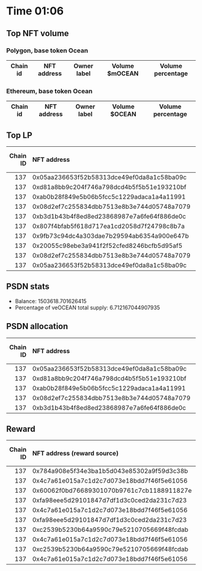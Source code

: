 # Time 01:06
## Top NFT volume
### Polygon, base token Ocean
| Chain id   | NFT address   | Owner label   | Volume $mOCEAN   | Volume percentage   |
|------------|---------------|---------------|------------------|---------------------|

### Ethereum, base token Ocean
| Chain id   | NFT address   | Owner label   | Volume $OCEAN   | Volume percentage   |
|------------|---------------|---------------|-----------------|---------------------|

## Top LP
|   Chain ID | NFT address                                | LP address   |   Allocation (veOCEAN) |   Percent of its balance | LP label   |
|-----------:|:-------------------------------------------|:-------------|-----------------------:|-------------------------:|:-----------|
|        137 | 0x05aa236653f52b58313dce49ef0da8a1c58ba09c | 0x8475b523   |               220731   |                   0.1468 | psdn       |
|        137 | 0xd81a8bb9c204f746a798dcd4b5f5b51e193210bf | 0x8475b523   |               220280   |                   0.1465 | psdn       |
|        137 | 0xab0b28f849e5b06b5fcc5c1229adaca1a4a11991 | 0x8475b523   |               220280   |                   0.1465 | psdn       |
|        137 | 0x08d2ef7c255834dbb7513e8b3e744d05748a7079 | 0x8475b523   |               111268   |                   0.074  | psdn       |
|        137 | 0xb3d1b43b4f8ed8ed23868987e7a6fe64f886de0c | 0x8475b523   |               110065   |                   0.0732 | psdn       |
|        137 | 0x807f4bfab5f618d717ea1cd2058d7f24798c8b7a | 0x8475b523   |               110065   |                   0.0732 | psdn       |
|        137 | 0x9fb73c94dc4a303dae7b29594ab6354a900e647b | 0x8475b523   |               110065   |                   0.0732 | psdn       |
|        137 | 0x20055c98ebe3a941f2f52cfed8246bcfb5d95af5 | 0x8475b523   |               110065   |                   0.0732 | psdn       |
|        137 | 0x08d2ef7c255834dbb7513e8b3e744d05748a7079 | 0xc2edf07f   |                90945.3 |                   0.6    | unknown    |
|        137 | 0x05aa236653f52b58313dce49ef0da8a1c58ba09c | 0xf062d1b3   |                86350.8 |                   0.35   | wallet_8   |

## PSDN stats
- Balance: 1503618.701626415
- Percentage of veOCEAN total supply: 6.712167044907935
## PSDN allocation
|   Chain ID | NFT address                                |   Allocation (veOCEAN) |   Percent of its balance |
|-----------:|:-------------------------------------------|-----------------------:|-------------------------:|
|        137 | 0x05aa236653f52b58313dce49ef0da8a1c58ba09c |                 220731 |                   0.1468 |
|        137 | 0xd81a8bb9c204f746a798dcd4b5f5b51e193210bf |                 220280 |                   0.1465 |
|        137 | 0xab0b28f849e5b06b5fcc5c1229adaca1a4a11991 |                 220280 |                   0.1465 |
|        137 | 0x08d2ef7c255834dbb7513e8b3e744d05748a7079 |                 111268 |                   0.074  |
|        137 | 0xb3d1b43b4f8ed8ed23868987e7a6fe64f886de0c |                 110065 |                   0.0732 |

## Reward
|   Chain ID | NFT address (reward source)                | LP address   |   Reward amount (OCEAN) |   LP label |
|-----------:|:-------------------------------------------|:-------------|------------------------:|-----------:|
|        137 | 0x784a908e5f34e3ba1b5d043e85302a9f59d3c38b | 0x471bdd13   |              0.0350907  |        nan |
|        137 | 0x4c7a61e015a7c1d2c7d073e18bdd7f46f5e61056 | 0x175437b0   |              0.0227413  |        nan |
|        137 | 0x60062f0bd76689301070b9761c7cb1188911827e | 0xf2f98a98   |              0.020601   |        nan |
|        137 | 0xfa98eee5d29101847d7df1d3c0ced2da231c7d23 | 0x33b85a77   |              0.0196623  |        nan |
|        137 | 0x4c7a61e015a7c1d2c7d073e18bdd7f46f5e61056 | 0x5fc94366   |              0.0178498  |        nan |
|        137 | 0xfa98eee5d29101847d7df1d3c0ced2da231c7d23 | 0xa52a4597   |              0.0149015  |        nan |
|        137 | 0xc2539b5230b64a9590c79e5210705669f48fcdab | 0x175437b0   |              0.0130969  |        nan |
|        137 | 0x4c7a61e015a7c1d2c7d073e18bdd7f46f5e61056 | 0x61b15998   |              0.0128131  |        nan |
|        137 | 0xc2539b5230b64a9590c79e5210705669f48fcdab | 0x5fc94366   |              0.0102799  |        nan |
|        137 | 0x4c7a61e015a7c1d2c7d073e18bdd7f46f5e61056 | 0xf88bd9c3   |              0.00886571 |        nan |
